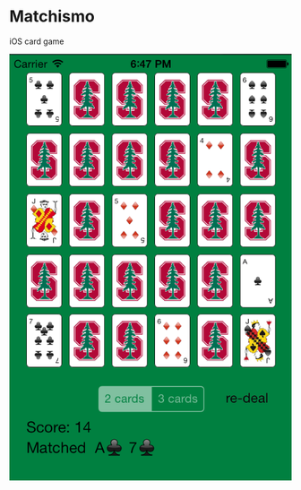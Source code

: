 Matchismo
=========

iOS card game

![alt tag](https://github.com/DaisukeHirata/Matchismo/blob/master/Matchismo_image.png)
